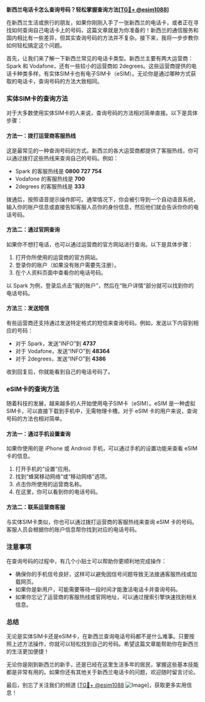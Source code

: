 **新西兰电话卡怎么查询号码？轻松掌握查询方法[[TG💪+ @esim1088](https://t.me/s/esim1088)]**

在新西兰生活或旅行的朋友，如果你刚刚入手了一张新西兰的电话卡，或者正在寻找如何查询自己电话卡上的号码，这篇文章就是为你准备的！新西兰的通信服务和国内相比有一些差异，但其实查询号码的方法并不复杂。接下来，我将一步步教你如何轻松搞定这个问题。

首先，让我们来了解一下新西兰常见的电话卡类型。新西兰主要有两大运营商：Spark 和 Vodafone，还有一些较小的运营商如 2degrees。这些运营商提供的电话卡种类多样，有实体SIM卡也有电子SIM卡（eSIM）。无论你是通过哪种方式获取的电话卡，查询号码的方法大致相同。

### 实体SIM卡的查询方法

对于大多数使用实体SIM卡的人来说，查询号码的方法相对简单直接。以下是具体步骤：

#### 方法一：拨打运营商客服热线
这是最常见的一种查询号码的方式。新西兰的各大运营商都提供了客服热线，你可以通过拨打这些热线来查询自己的号码。例如：
- Spark 的客服热线是 **0800 727 754**
- Vodafone 的客服热线是 **700**
- 2degrees 的客服热线是 **333**

拨通后，按照语音提示操作即可。通常情况下，你会被引导到一个自动语音系统，输入你的账户信息或直接告知客服人员你的身份信息，然后他们就会告诉你你的电话号码。

#### 方法二：通过官网查询
如果你不想打电话，也可以通过运营商的官方网站进行查询。以下是具体步骤：
1. 打开你所使用的运营商的官方网站。
2. 登录你的账户（如果没有账户需要先注册）。
3. 在个人资料页面中查看你的电话号码。

以 Spark 为例，登录后点击“我的账户”，然后在“账户详情”部分就可以找到你的电话号码。

#### 方法三：发送短信
有些运营商还支持通过发送特定格式的短信来查询号码。例如，发送以下内容到相应的号码：
- 对于 Spark，发送“INFO”到 **4737**
- 对于 Vodafone，发送“INFO”到 **48364**
- 对于 2degrees，发送“INFO”到 **4386**

收到回复后，你就能看到自己的电话号码了。

### eSIM卡的查询方法

随着科技的发展，越来越多的人开始使用电子SIM卡（eSIM）。eSIM 是一种虚拟SIM卡，可以直接下载到手机中，无需物理卡槽。对于 eSIM 卡的用户来说，查询号码的方法也相对简单。

#### 方法一：通过手机设置查询
如果你使用的是 iPhone 或 Android 手机，可以通过手机的设置功能来查看 eSIM 卡的信息。
1. 打开手机的“设置”应用。
2. 找到“蜂窝移动网络”或“移动网络”选项。
3. 点击你所使用的运营商名称。
4. 在这里，你可以看到你的电话号码。

#### 方法二：联系运营商客服
与实体SIM卡类似，你也可以通过拨打运营商的客服热线来查询 eSIM 卡的号码。客服人员会根据你的账户信息帮你找到对应的电话号码。

### 注意事项

在查询号码的过程中，有几个小贴士可以帮助你更顺利地完成操作：
- 确保你的手机信号良好，这样可以避免因信号问题导致无法接通客服热线或加载网页。
- 如果你是新用户，可能需要等待一段时间才能激活电话卡并查询号码。
- 如果你忘记了运营商的客服热线或官网地址，可以通过搜索引擎快速找到相关信息。

### 总结

无论是实体SIM卡还是eSIM卡，在新西兰查询电话号码都不是什么难事。只要按照上述方法操作，你就可以轻松找到自己的号码。希望这篇文章能帮助你在新西兰的生活更加便捷！

无论你是刚到新西兰的新手，还是已经在这里生活多年的居民，掌握这些基本技能都是非常有用的。如果你还有其他关于新西兰电话卡的问题，欢迎随时留言讨论。

最后，别忘了关注我们的频道 [[TG💪+ @esim1088](https://t.me/s/esim1088) ![Image](https://i.postimg.cc/4NQfJmqS/Snipaste-2025-05-13-00-14-12.png)]，获取更多实用信息！